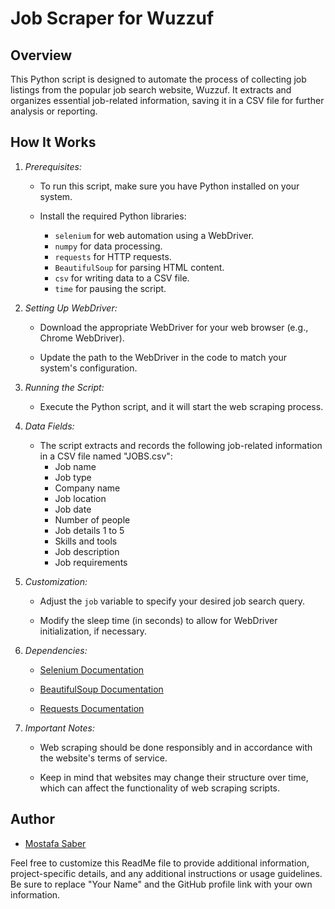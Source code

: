 # Job Scraper for Wuzzuf

## Overview

This Python script is designed to automate the process of collecting job listings from the popular job search website, Wuzzuf. It extracts and organizes essential job-related information, saving it in a CSV file for further analysis or reporting.

## How It Works

1. *Prerequisites:*

   - To run this script, make sure you have Python installed on your system.

   - Install the required Python libraries:
     - `selenium` for web automation using a WebDriver.
     - `numpy` for data processing.
     - `requests` for HTTP requests.
     - `BeautifulSoup` for parsing HTML content.
     - `csv` for writing data to a CSV file.
     - `time` for pausing the script.

2. *Setting Up WebDriver:*

   - Download the appropriate WebDriver for your web browser (e.g., Chrome WebDriver).

   - Update the path to the WebDriver in the code to match your system's configuration.

3. *Running the Script:*

   - Execute the Python script, and it will start the web scraping process.

4. *Data Fields:*

   - The script extracts and records the following job-related information in a CSV file named "JOBS.csv":
     - Job name
     - Job type
     - Company name
     - Job location
     - Job date
     - Number of people
     - Job details 1 to 5
     - Skills and tools
     - Job description
     - Job requirements

5. *Customization:*

   - Adjust the `job` variable to specify your desired job search query.

   - Modify the sleep time (in seconds) to allow for WebDriver initialization, if necessary.

6. *Dependencies:*

   - [Selenium Documentation](https://selenium-python.readthedocs.io/)

   - [BeautifulSoup Documentation](https://www.crummy.com/software/BeautifulSoup/bs4/doc/)

   - [Requests Documentation](https://docs.python-requests.org/en/latest/)

7. *Important Notes:*

   - Web scraping should be done responsibly and in accordance with the website's terms of service.

   - Keep in mind that websites may change their structure over time, which can affect the functionality of web scraping scripts.

## Author

- [Mostafa Saber](www.linkedin.com/in/mostafasaber22)

Feel free to customize this ReadMe file to provide additional information, project-specific details, and any additional instructions or usage guidelines. Be sure to replace "Your Name" and the GitHub profile link with your own information.

